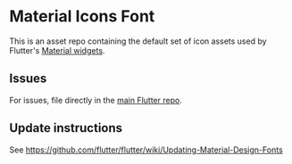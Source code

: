 # Material Icons Font

This is an asset repo containing the default set of icon assets used by
Flutter's [Material widgets](https://github.com/flutter/flutter/tree/master/packages/flutter/lib/src/material).

## Issues

For issues, file directly in the [main Flutter repo](https://github.com/flutter/flutter).

## Update instructions

See https://github.com/flutter/flutter/wiki/Updating-Material-Design-Fonts